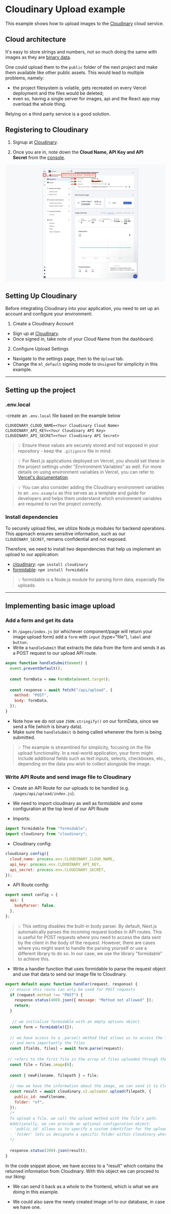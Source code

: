 # Cloudinary Upload example
This example shows how to upload images to the [Cloudinary](https://cloudinary.com/) cloud service.


## Cloud architecture
It's easy to store strings and numbers, not so much doing the same with images as they are [binary data](https://en.wikipedia.org/wiki/Binary_file).

One could upload them to the `public` folder of the next project and make them available like other public assets. This would lead to multiple problems, namely:

- the project filesystem is volatile, gets recreated on every Vercel deployment and the files would be deleted;
- even so, having a single server for images, api and the React app may overload the whole thing.

Relying on a third party service is a good solution.

## Registering to Cloudinary

1. Signup at [Cloudinary](https://cloudinary.com/).

2. Once you are in, note down the **Cloud Name, API Key and API Secret** from the [console](https://console.cloudinary.com/console).

![Cloudinary Dashboard](/public/cloudinary-dashboard.png)


## Setting Up Cloudinary

Before integrating Cloudinary into your application, you need to set up an account and configure your environment:

1. Create a Cloudinary Account
- Sign up at [Cloudinary](https://cloudinary.com/).
- Once signed in, take note of your Cloud Name from the dashboard.
  
2. Configure Upload Settings
- Navigate to the settings page, then to the `Upload` tab.
- Change the `ml_default` signing mode to `Unsigned` for simplicity in this example.

---

## Setting up the project

### .env.local

-create an `.env.local` file based on the example below

```env
CLOUDINARY_CLOUD_NAME=<Your Cloudinary Cloud Name>
CLOUDINARY_API_KEY=<Your Cloudinary API Key>
CLOUDINARY_API_SECRET=<Your Cloudinary API Secret>
```

>💡 Ensure these values are securely stored and not exposed in your repository - keep the `.gitignore` file in mind. 

>💡 For Next.js applications deployed on Vercel, you should set these in the project settings under "Environment Variables" as well. For more details on using environment variables in Vercel, you can refer to [Vercel's documentation](https://vercel.com/docs/projects/environment-variables).

>💡 You can also consider adding the Cloudinary environment variables to an `.env.example` as this serves as a template and guide for developers and helps them understand which environment variables are required to run the project correctly.


### Install dependencies

To securely upload files, we utilize Node.js modules for backend operations. This approach ensures sensitive information, such as our `CLOUDINARY_SECRET`, remains confidential and not exposed.

Therefore, we need to install two dependencies that help us implement an upload to our application:

-  [cloudinary](https://www.npmjs.com/package/cloudinary): `npm install cloudinary`
-  [formidable](https://www.npmjs.com/package/formidable): `npm install formidable`


>💡 formidable is a Node.js module for parsing form data, especially file uploads.

---

## Implementing basic image upload

### Add a form and get its data

- In `/pages/index.js` (or whichever component/page will return your image upload form) add a `form` with `input` (type="file"), `label` and `button`.
- Write a `handleSubmit` that extracts the data from the form and sends it as a POST request to our upload API route.

```js
async function handleSubmit(event) {
  event.preventDefault();

  const formData = new FormData(event.target);

  const response = await fetch("/api/upload", {
    method: "POST",
    body: formData,
  });
}
```

- Note how we do not use `JSON.stringify()` on our formData, since we send a file (which is binary data).
- Make sure the `handleSubmit` is being called whenever the form is being submitted.

>💡 The example is streamlined for simplicity, focusing on the file upload functionality. In a real-world application, your form might include additional fields such as text inputs, selects, checkboxes, etc., depending on the data you wish to collect alongside the image.


### Write API Route and send image file to Cloudinary

- Create an API Route for our uploads to be handled (e.g. `/pages/api/upload/index.js`).
- We need to import cloudinary as well as formidable and some configuration at the top level of our API Route

- Imports:

```js
import formidable from "formidable";
import cloudinary from "cloudinary";
```

- Cloudinary config:

```js
cloudinary.config({
  cloud_name: process.env.CLOUDINARY_CLOUD_NAME,
  api_key: process.env.CLOUDINARY_API_KEY,
  api_secret: process.env.CLOUDINARY_SECRET,
});
```

- API Route config:

```js
export const config = {
  api: {
    bodyParser: false,
  },
};
```

>💡 This setting disables the built-in body parser. By default, Next.js automatically parses the incoming request bodies in API routes. This is useful for POST requests where you need to access the data sent by the client in the body of the request. However, there are cases where you might want to handle the parsing yourself or use a different library to do so. In our case, we use the library "formidable" to achieve this.

- Write a handler function that uses formidable to parse the request object and use that data to send our image file to Cloudinary.

```js copy showLineNumbers
export default async function handler(request, response) {
  // ensure this route can only be used for POST requests
  if (request.method !== "POST") {
    response.status(400).json({ message: "Method not allowed" });
    return;
  }

   // we initialize formidable with an empty options object
  const form = formidable({});

  // we have access to a .parse() method that allows us to access the fields
  // and more importantly the files
  const [fields, files] = await form.parse(request);

 // refers to the first file in the array of files uploaded through the form input with the "name "attribute set to "image".
  const file = files.image[0];

  const { newFilename, filepath } = file;

  // now we have the information about the image, we can send it to Cloudinary
  const result = await cloudinary.v2.uploader.upload(filepath, {
    public_id: newFilename,
    folder: "nf",
  });
  /*
  To upload a file, we call the upload method with the file's path. 
  Additionally, we can provide an optional configuration object:
  - 'public_id' allows us to specify a custom identifier for the uploaded file.
  - 'folder' lets us designate a specific folder within Cloudinary where the file should be stored.
  */

  response.status(200).json(result);
}
```

In the code snippet above, we have access to a "result" which contains the returned information from Cloudinary. With this object we can proceed to our liking: 

- We can send it back as a whole to the frontend, which is what we are doing in this example.

- We could also save the newly created image url to our database, in case we have one. 
